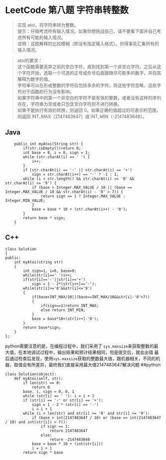 # LeetCode 第八题 字符串转整数
> 实现 atoi，将字符串转为整数。  
> 提示：仔细考虑所有输入情况。如果你想挑战自己，请不要看下面并自己考虑所有可能的输入情况。  
> 说明：这题解释的比较模糊（即没有指定输入格式）。你得事先汇集所有的输入情况。  
     
> atoi的要求：  
> 这个函数需要丢弃之前的空白字符，直到找到第一个非空白字符。之后从这个字符开始，选取一个可选的正号或负号后面跟随尽可能多的数字，并将其解释为数字的值。  
> 字符串可以在形成整数的字符后包括多余的字符，将这些字符忽略，这些字符对于函数的行为没有影响。  
> 如果字符串中的第一个非空白的字符不是有效的整数，或者没有这样的序列存在，字符串为空或者只包含空白字符则不进行转换。  
> 如果不能执行有效的转换，则返回 0。如果正确的值超过的可表示的范围，则返回 INT_MAX（2147483647）或 INT_MIN（-2147483648）。  

## Java
```
	public int myAtoi(String str) {
		if(str.isEmpty())return 0;
		int base = 0, i = 0, sign = 1;
		while (str.charAt(i) == ' ') {
			i++;
		}
		if (str.charAt(i) == '-' || str.charAt(i) == '+')
			sign = str.charAt(i++) == '-' ? -1 : 1;
		while (i < str.length() && str.charAt(i) >= '0' && str.charAt(i) <= '9') {
			if (base > Integer.MAX_VALUE / 10 || (base == Integer.MAX_VALUE / 10 && str.charAt(i) - '0' > 7)) {
				return sign == 1 ? Integer.MAX_VALUE : Integer.MIN_VALUE;
			}
			base = base * 10 + (str.charAt(i++) - '0');
		}
		return base * sign;
	}
```
## C++
```
class Solution
{
public:
    int myAtoi(string str)
    {
        int sign=1, i=0, base=0;
        while(str[i]==' ')i++;
        if(str[i]=='-'||str[i]=='+')
            sign = 1 - 2*(str[i++]=='-');
        while(str[i]>='0'&&str[i]<='9')
        {
            if(base>INT_MAX/10||(base==INT_MAX/10&&str[i]-'0'>7))
            {
                if(sign==1)return INT_MAX;
                else return INT_MIN;
            }
            base = base*10+(str[i++]-'0');
        }
        return base*sign;
    }
};
```
python需要注意的是，在编程过程中，我们采用了 `sys.maxsize`来获取整数的最大值，在本地调试过程中，输出结果和预计结果相同，但是提交后，就会出错  最后通过检查后发现，使用`sys.maxsize`获取的整数最大值，跟机器相关，不同的机器，取值会有所差异，最终我们直接采用最大值2147483647解决问题
##python
```
class Solution(object):
    def myAtoi(self, str):
        if len(str) == 0:
            return 0
        base, i, sign = 0, 0, 1
        while (str[i] == ' '): i = i + 1
        if (str[i] == '-' or str[i] == '+'):
            sign = 1 - 2 * (str[i] == '-')
            i = i + 1
        while (i < len(str) and str[i] >= '0' and str[i] <= '9'):
            if (base > int(2147483647 / 10) or (base == int(2147483647 / 10) and int(str[i]) > 7)):
                if sign == 1:
                    return 2147483647
                else:
                    return -2147483648
            base = base * 10 + (int(str[i]))
            i = i + 1
        return sign * base
```
